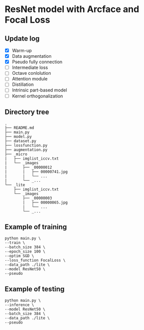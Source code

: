 # ResNet model with Arcface and Focal Loss

## Update log
- [x] Warm-up
- [x] Data augmentation
- [x] Pseudo fully connection
- [ ] Intermediate loss
- [ ] Octave conlolution
- [ ] Attention module
- [ ] Distillation
- [ ] Intrinsic part-based model
- [ ] Kernel orthogonalization

## Directory tree
```
.
├── README.md
├── main.py
├── model.py
├── dataset.py
├── lossfunction.py
├── augmentation.py
├── _micro
|   ├── imglist_iccv.txt
|   └── _images
|       ├── _00000012
|       |   ├── 00000741.jpg
|       |   └── ...
|       └── _...
└── _lite
    ├── imglist_iccv.txt
    └── _images
        ├── _00000003
        |   ├── 00000065.jpg
        |   └── ...
        └── _...
```

## Example of training
```
python main.py \
--train \
--batch_size 384 \
--epoch_size 100 \
--optim SGD \
--loss_function FocalLoss \
--data_path ./lite \
--model ResNet50 \
--pseudo
```

## Example of testing
```
python main.py \
--inference \
--model ResNet50 \
--batch_size 384 \
--data_path ./lite \
--pseudo
```
